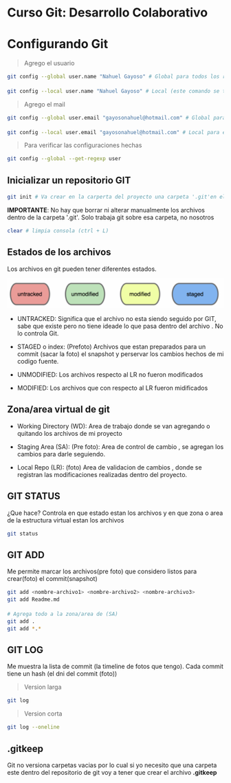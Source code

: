 # Curso Git: Desarrollo Colaborativo

# Configurando Git

> Agrego el usuario
```sh
git config --global user.name "Nahuel Gayoso" # Global para todos los repositorios con mi usuario de windows

git config --local user.name "Nahuel Gayoso" # Local (este comando se tiene que ejecutar cuando ya tengo un repositorio de git)
```

> Agrego el mail
```sh
git config --global user.email "gayosonahuel@hotmail.com" # Global para todos los repositorios creados con mi usuario de windows

git config --local user.email "gayosonahuel@hotmail.com" # Local para este unico repositorio (Este comando se tiene que ejecutar cuando ya tengo un repositorio de git)
```

> Para verificar las configuraciones hechas

```sh
git config --global --get-regexp user
```

## Inicializar un repositorio GIT

```sh
git init # Va crear en la carperta del proyecto una carpeta '.git'en el directorio (carpeta)
```

**IMPORTANTE**: No hay que borrar ni alterar manualmente los archivos dentro de la carpeta '.git'. Solo trabaja git sobre esa carpeta, no nosotros

```sh
clear # limpia consola (ctrl + L)
```

## Estados de los archivos
Los archivos en git pueden tener diferentes estados.

![Estados de los archivos](../_ref/git-status.png)

 * UNTRACKED: Significa que el archivo no esta siendo seguido por GIT, sabe que existe pero no tiene ideade lo que pasa dentro del archivo . No lo controla Git.
   
 * STAGED o index: (Prefoto) Archivos que estan preparados para un commit (sacar la foto) el snapshot y perservar los cambios hechos de mi codigo fuente.
  
 * UNMODIFIED: Los archivos respecto al LR no fueron modificados
  
 * MODIFIED: Los archivos que con respecto al LR fueron midificados 

## Zona/area virtual  de git

 * Working Directory (WD): Area de trabajo donde se van agregando  o quitando  los archivos  de mi proyecto
  
 * Staging Area (SA): (Pre foto): Area  de control de cambio , se agregan los cambios  para darle seguiendo.

 * Local Repo (LR): (foto) Area de validacion de cambios , donde se registran  las modificaciones realizadas dentro del proyecto.

## GIT STATUS
¿Que hace? Controla en que estado estan los archivos y en que zona o area de la estructura virtual estan los archivos

```sh
git status
```

## GIT ADD
Me permite marcar los archivos(pre foto) que considero listos para crear(foto) el commit(snapshot)

```sh
git add <nombre-archivo1> <nombre-archivo2> <nombre-archivo3> 
git add Readme.md

# Agrega todo a la zona/area de (SA)
git add . 
git add *.*   
```

## GIT LOG
Me muestra la lista de commit (la timeline de fotos que tengo). Cada commit tiene un hash (el dni del commit (foto))

> Version larga
```sh
git log    
```

> Version corta
```sh
git log --oneline
```

## .gitkeep
Git no versiona carpetas vacias por lo cual si yo necesito que una carpeta este dentro del repositorio de git voy a tener que crear el archivo  **.gitkeep**